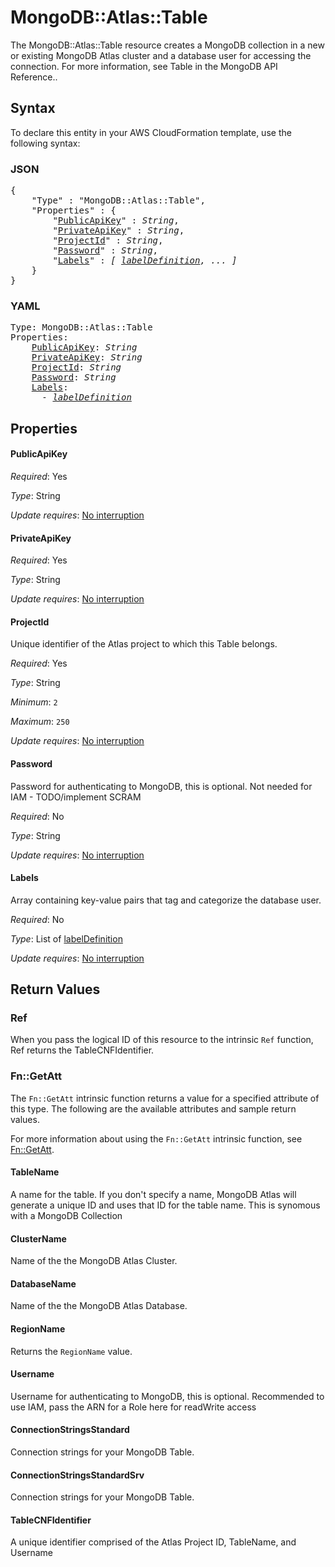 # MongoDB::Atlas::Table

The MongoDB::Atlas::Table resource creates a MongoDB collection in a new or existing MongoDB Atlas cluster and a database user for accessing the connection. For more information, see Table in the MongoDB API Reference..

## Syntax

To declare this entity in your AWS CloudFormation template, use the following syntax:

### JSON

<pre>
{
    "Type" : "MongoDB::Atlas::Table",
    "Properties" : {
        "<a href="#publicapikey" title="PublicApiKey">PublicApiKey</a>" : <i>String</i>,
        "<a href="#privateapikey" title="PrivateApiKey">PrivateApiKey</a>" : <i>String</i>,
        "<a href="#projectid" title="ProjectId">ProjectId</a>" : <i>String</i>,
        "<a href="#password" title="Password">Password</a>" : <i>String</i>,
        "<a href="#labels" title="Labels">Labels</a>" : <i>[ <a href="labeldefinition.md">labelDefinition</a>, ... ]</i>
    }
}
</pre>

### YAML

<pre>
Type: MongoDB::Atlas::Table
Properties:
    <a href="#publicapikey" title="PublicApiKey">PublicApiKey</a>: <i>String</i>
    <a href="#privateapikey" title="PrivateApiKey">PrivateApiKey</a>: <i>String</i>
    <a href="#projectid" title="ProjectId">ProjectId</a>: <i>String</i>
    <a href="#password" title="Password">Password</a>: <i>String</i>
    <a href="#labels" title="Labels">Labels</a>: <i>
      - <a href="labeldefinition.md">labelDefinition</a></i>
</pre>

## Properties

#### PublicApiKey

_Required_: Yes

_Type_: String

_Update requires_: [No interruption](https://docs.aws.amazon.com/AWSCloudFormation/latest/UserGuide/using-cfn-updating-stacks-update-behaviors.html#update-no-interrupt)

#### PrivateApiKey

_Required_: Yes

_Type_: String

_Update requires_: [No interruption](https://docs.aws.amazon.com/AWSCloudFormation/latest/UserGuide/using-cfn-updating-stacks-update-behaviors.html#update-no-interrupt)

#### ProjectId

Unique identifier of the Atlas project to which this Table belongs.

_Required_: Yes

_Type_: String

_Minimum_: <code>2</code>

_Maximum_: <code>250</code>

_Update requires_: [No interruption](https://docs.aws.amazon.com/AWSCloudFormation/latest/UserGuide/using-cfn-updating-stacks-update-behaviors.html#update-no-interrupt)

#### Password

Password for authenticating to MongoDB, this is optional. Not needed for IAM - TODO/implement SCRAM

_Required_: No

_Type_: String

_Update requires_: [No interruption](https://docs.aws.amazon.com/AWSCloudFormation/latest/UserGuide/using-cfn-updating-stacks-update-behaviors.html#update-no-interrupt)

#### Labels

Array containing key-value pairs that tag and categorize the database user.

_Required_: No

_Type_: List of <a href="labeldefinition.md">labelDefinition</a>

_Update requires_: [No interruption](https://docs.aws.amazon.com/AWSCloudFormation/latest/UserGuide/using-cfn-updating-stacks-update-behaviors.html#update-no-interrupt)

## Return Values

### Ref

When you pass the logical ID of this resource to the intrinsic `Ref` function, Ref returns the TableCNFIdentifier.

### Fn::GetAtt

The `Fn::GetAtt` intrinsic function returns a value for a specified attribute of this type. The following are the available attributes and sample return values.

For more information about using the `Fn::GetAtt` intrinsic function, see [Fn::GetAtt](https://docs.aws.amazon.com/AWSCloudFormation/latest/UserGuide/intrinsic-function-reference-getatt.html).

#### TableName

A name for the table. If you don't specify a name, MongoDB Atlas will generate a unique ID and uses that ID for the table name. This is synomous with a MongoDB Collection

#### ClusterName

Name of the the MongoDB Atlas Cluster.

#### DatabaseName

Name of the the MongoDB Atlas Database.

#### RegionName

Returns the <code>RegionName</code> value.

#### Username

Username for authenticating to MongoDB, this is optional. Recommended to use IAM, pass the ARN for a Role here for readWrite access

#### ConnectionStringsStandard

Connection strings for your MongoDB Table.

#### ConnectionStringsStandardSrv

Connection strings for your MongoDB Table.

#### TableCNFIdentifier

A unique identifier comprised of the Atlas Project ID, TableName, and Username

